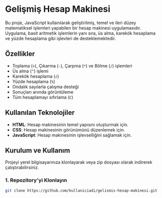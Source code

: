 # Gelişmiş Hesap Makinesi

Bu proje, JavaScript kullanılarak geliştirilmiş, temel ve ileri düzey matematiksel işlemleri yapabilen bir hesap makinesi uygulamasıdır. Uygulama, basit aritmetik işlemlerin yanı sıra, üs alma, karekök hesaplama ve yüzde hesaplama gibi işlevleri de desteklemektedir.

## Özellikler

- Toplama (`+`), Çıkarma (`-`), Çarpma (`*`) ve Bölme (`/`) işlemleri
- Üs alma (`^`) işlemi
- Karekök hesaplama (`√`)
- Yüzde hesaplama (`%`)
- Ondalık sayılarla çalışma desteği
- Sonuçları anında görüntüleme
- Tüm hesaplamayı sıfırlama (`C`)



## Kullanılan Teknolojiler

- **HTML**: Hesap makinesinin temel yapısını oluşturmak için.
- **CSS**: Hesap makinesinin görünümünü düzenlemek için.
- **JavaScript**: Hesap makinesinin işlevselliğini sağlamak için.

## Kurulum ve Kullanım

Projeyi yerel bilgisayarınıza klonlayarak veya zip dosyası olarak indirerek çalıştırabilirsiniz.

### 1. Repozitory'yi Klonlayın

```bash
git clone https://github.com/kullaniciadi/gelismis-hesap-makinesi.git
